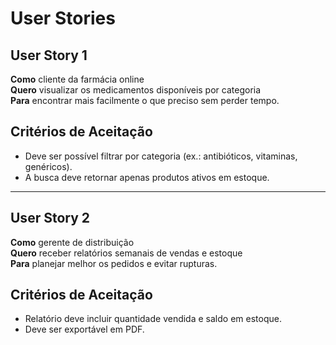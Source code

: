 # User Stories

## User Story 1
**Como** cliente da farmácia online  
**Quero** visualizar os medicamentos disponíveis por categoria  
**Para** encontrar mais facilmente o que preciso sem perder tempo.

## Critérios de Aceitação
- Deve ser possível filtrar por categoria (ex.: antibióticos, vitaminas, genéricos).
- A busca deve retornar apenas produtos ativos em estoque.

---

## User Story 2
**Como** gerente de distribuição  
**Quero** receber relatórios semanais de vendas e estoque  
**Para** planejar melhor os pedidos e evitar rupturas.

## Critérios de Aceitação
- Relatório deve incluir quantidade vendida e saldo em estoque.  
- Deve ser exportável em PDF.  
